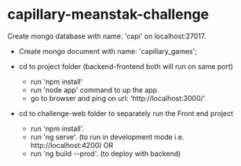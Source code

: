 # capillary-meanstak-challenge
Create mongo database with name: 'capi' on localhost:27017.
- Create mongo document with name: 'capillary_games';

- cd to project folder (backend-frontend both will run on same port)
   - run 'npm install'
   - run 'node app' command to up the app.
   - go to browser and ping on url: 'http://localhost:3000/'

- cd to challenge-web folder to separately run the Front end project
   - run 'npm install'.
   - run 'ng serve'. (to run in development mode i.e. http://localhost:4200) OR
   - run 'ng build --prod'. (to deploy with backend)
